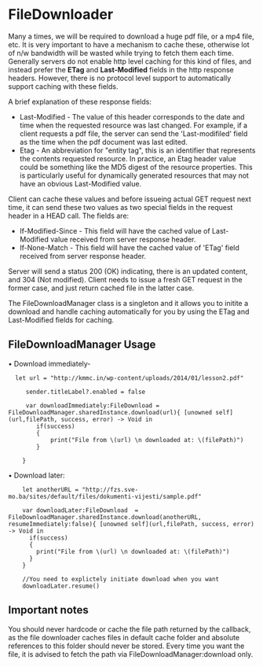 # FileDownloader
Many a times, we will be required to download a huge pdf file, or a mp4 file, etc. It is very important to have a mechanism to cache 
these, otherwise lot of n/w bandwidth will be wasted while trying to fetch them each time. Generally servers do not enable http level
caching for this kind of files, and instead prefer the **ETag** and **Last-Modified** fields in the http response headers. However, there is no protocol level support to automatically support caching with these fields. 


A brief explanation of these response fields:


* Last-Modified - The value of this header corresponds to the date and time when the requested resource was last changed. For example, if a client requests a pdf file, the server can send the 'Last-modifiled' field as the time when the pdf document was last edited.
* Etag - An abbreviation for "entity tag", this is an identifier that represents the contents requested resource. In practice, an Etag header value could be something like the MD5 digest of the resource properties. This is particularly useful for dynamically generated resources that may not have an obvious Last-Modified value.

Client can cache these values and before issueing actual GET request next time, it can send these two values as two special fields in the request header in a HEAD call. The fields are:
* If-Modified-Since  - This field will have the cached value of Last-Modified value received from server response header.
* If-None-Match  - This field will have the cached value of 'ETag' field received from server response header.

Server will send a status 200 (OK) indicating, there is an updated content, and 304 (Not modified). Client needs to issue a fresh GET request in the former case, and just return cached file in the latter case.



The FileDownloadManager class is a singleton and it allows you to initite a download and handle caching automatically for you by using the ETag and Last-Modified fields for caching.

## FileDownloadManager Usage

• Download immediately-
```
  let url = "http://kmmc.in/wp-content/uploads/2014/01/lesson2.pdf"

     sender.titleLabel?.enabled = false

     var downloadImmediately:FileDownload = FileDownloadManager.sharedInstance.download(url){ [unowned self](url,filePath, success, error) -> Void in
        if(success)
        {
            print("File from \(url) \n downloaded at: \(filePath)")
        }

    }
```
• Download later:
```
    let anotherURL = "http://fzs.sve-mo.ba/sites/default/files/dokumenti-vijesti/sample.pdf"

    var downloadLater:FileDownload  = FileDownloadManager.sharedInstance.download(anotherURL, resumeImmediately:false){ [unowned self](url,filePath, success, error) -> Void in
      if(success)
      {
        print("File from \(url) \n downloaded at: \(filePath)")
      }
    }

    //You need to explictely initiate download when you want
    downloadLater.resume()
   ``` 

## Important notes
You should never hardcode or cache the file path returned by the callback, as the file downloader caches files in default cache folder and absolute references to this folder should never be stored.  Every time you want the file, it is advised to fetch the path via FileDownloadManager:download  only. 


